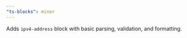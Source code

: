```yaml
---
"ts-blocks": minor
---
```


Adds `ipv4-address` block with basic parsing, validation, and formatting.
